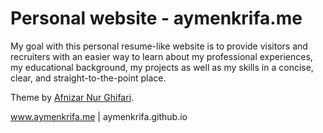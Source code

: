 # Personal website - aymenkrifa.me
My goal with this personal resume-like website is to provide visitors and recruiters with an easier way to learn about my professional experiences, my educational background, my projects as well as my skills in a concise, clear, and straight-to-the-point place.

Theme by <a href="https://github.com/afnizarnur/draco">Afnizar Nur Ghifari</a>.

www.aymenkrifa.me | aymenkrifa.github.io
